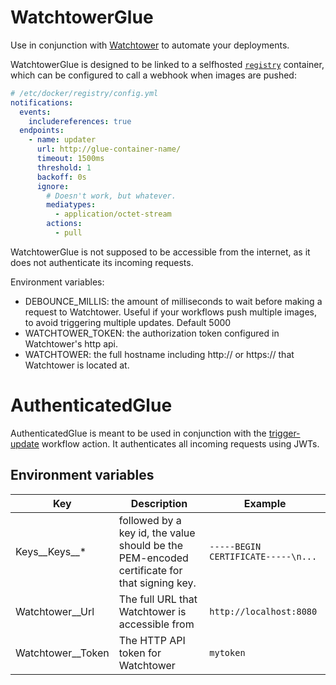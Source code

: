 # WatchtowerGlue
Use in conjunction with [Watchtower](https://github.com/containrrr/watchtower) to automate your deployments.

WatchtowerGlue is designed to be linked to a selfhosted [`registry`](https://github.com/distribution/distribution) container, which can be configured to call a webhook when images are pushed:
```yaml
# /etc/docker/registry/config.yml
notifications:
  events:
    includereferences: true
  endpoints:
    - name: updater
      url: http://glue-container-name/
      timeout: 1500ms
      threshold: 1
      backoff: 0s
      ignore:
        # Doesn't work, but whatever.
        mediatypes:
          - application/octet-stream
        actions:
          - pull


```
WatchtowerGlue is not supposed to be accessible from the internet, as it does not authenticate its incoming requests.

Environment variables:
- DEBOUNCE_MILLIS: the amount of milliseconds to wait before making a request to Watchtower. Useful if your workflows push multiple images, to avoid triggering multiple updates. Default 5000
- WATCHTOWER_TOKEN: the authorization token configured in Watchtower's http api.
- WATCHTOWER: the full hostname including http:// or https:// that Watchtower is located at.

# AuthenticatedGlue
AuthenticatedGlue is meant to be used in conjunction with the [trigger-update](https://github.com/Foxite/trigger-update) workflow action. It authenticates all incoming requests using JWTs.

## Environment variables
| Key               | Description                                                                                 | Example                            |
|-------------------|---------------------------------------------------------------------------------------------|------------------------------------|
| Keys__Keys__*     | followed by a key id, the value should be the PEM-encoded certificate for that signing key. | `-----BEGIN CERTIFICATE-----\n...` |
| Watchtower__Url   | The full URL that Watchtower is accessible from                                             | `http://localhost:8080`            |
| Watchtower__Token | The HTTP API token for Watchtower                                                           | `mytoken`                          |

